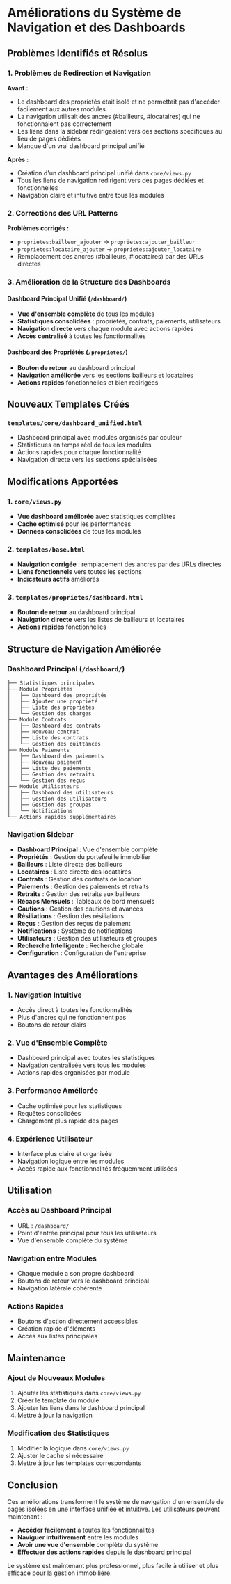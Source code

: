 # Améliorations du Système de Navigation et des Dashboards

## Problèmes Identifiés et Résolus

### 1. Problèmes de Redirection et Navigation

**Avant :**
- Le dashboard des propriétés était isolé et ne permettait pas d'accéder facilement aux autres modules
- La navigation utilisait des ancres (#bailleurs, #locataires) qui ne fonctionnaient pas correctement
- Les liens dans la sidebar redirigeaient vers des sections spécifiques au lieu de pages dédiées
- Manque d'un vrai dashboard principal unifié

**Après :**
- Création d'un dashboard principal unifié dans `core/views.py`
- Tous les liens de navigation redirigent vers des pages dédiées et fonctionnelles
- Navigation claire et intuitive entre tous les modules

### 2. Corrections des URL Patterns

**Problèmes corrigés :**
- `proprietes:bailleur_ajouter` → `proprietes:ajouter_bailleur`
- `proprietes:locataire_ajouter` → `proprietes:ajouter_locataire`
- Remplacement des ancres (#bailleurs, #locataires) par des URLs directes

### 3. Amélioration de la Structure des Dashboards

#### Dashboard Principal Unifié (`/dashboard/`)
- **Vue d'ensemble complète** de tous les modules
- **Statistiques consolidées** : propriétés, contrats, paiements, utilisateurs
- **Navigation directe** vers chaque module avec actions rapides
- **Accès centralisé** à toutes les fonctionnalités

#### Dashboard des Propriétés (`/proprietes/`)
- **Bouton de retour** au dashboard principal
- **Navigation améliorée** vers les sections bailleurs et locataires
- **Actions rapides** fonctionnelles et bien redirigées

## Nouveaux Templates Créés

### `templates/core/dashboard_unified.html`
- Dashboard principal avec modules organisés par couleur
- Statistiques en temps réel de tous les modules
- Actions rapides pour chaque fonctionnalité
- Navigation directe vers les sections spécialisées

## Modifications Apportées

### 1. `core/views.py`
- **Vue dashboard améliorée** avec statistiques complètes
- **Cache optimisé** pour les performances
- **Données consolidées** de tous les modules

### 2. `templates/base.html`
- **Navigation corrigée** : remplacement des ancres par des URLs directes
- **Liens fonctionnels** vers toutes les sections
- **Indicateurs actifs** améliorés

### 3. `templates/proprietes/dashboard.html`
- **Bouton de retour** au dashboard principal
- **Navigation directe** vers les listes de bailleurs et locataires
- **Actions rapides** fonctionnelles

## Structure de Navigation Améliorée

### Dashboard Principal (`/dashboard/`)
```
├── Statistiques principales
├── Module Propriétés
│   ├── Dashboard des propriétés
│   ├── Ajouter une propriété
│   ├── Liste des propriétés
│   └── Gestion des charges
├── Module Contrats
│   ├── Dashboard des contrats
│   ├── Nouveau contrat
│   ├── Liste des contrats
│   └── Gestion des quittances
├── Module Paiements
│   ├── Dashboard des paiements
│   ├── Nouveau paiement
│   ├── Liste des paiements
│   ├── Gestion des retraits
│   └── Gestion des reçus
├── Module Utilisateurs
│   ├── Dashboard des utilisateurs
│   ├── Gestion des utilisateurs
│   ├── Gestion des groupes
│   └── Notifications
└── Actions rapides supplémentaires
```

### Navigation Sidebar
- **Dashboard Principal** : Vue d'ensemble complète
- **Propriétés** : Gestion du portefeuille immobilier
- **Bailleurs** : Liste directe des bailleurs
- **Locataires** : Liste directe des locataires
- **Contrats** : Gestion des contrats de location
- **Paiements** : Gestion des paiements et retraits
- **Retraits** : Gestion des retraits aux bailleurs
- **Récaps Mensuels** : Tableaux de bord mensuels
- **Cautions** : Gestion des cautions et avances
- **Résiliations** : Gestion des résiliations
- **Reçus** : Gestion des reçus de paiement
- **Notifications** : Système de notifications
- **Utilisateurs** : Gestion des utilisateurs et groupes
- **Recherche Intelligente** : Recherche globale
- **Configuration** : Configuration de l'entreprise

## Avantages des Améliorations

### 1. **Navigation Intuitive**
- Accès direct à toutes les fonctionnalités
- Plus d'ancres qui ne fonctionnent pas
- Boutons de retour clairs

### 2. **Vue d'Ensemble Complète**
- Dashboard principal avec toutes les statistiques
- Navigation centralisée vers tous les modules
- Actions rapides organisées par module

### 3. **Performance Améliorée**
- Cache optimisé pour les statistiques
- Requêtes consolidées
- Chargement plus rapide des pages

### 4. **Expérience Utilisateur**
- Interface plus claire et organisée
- Navigation logique entre les modules
- Accès rapide aux fonctionnalités fréquemment utilisées

## Utilisation

### Accès au Dashboard Principal
- URL : `/dashboard/`
- Point d'entrée principal pour tous les utilisateurs
- Vue d'ensemble complète du système

### Navigation entre Modules
- Chaque module a son propre dashboard
- Boutons de retour vers le dashboard principal
- Navigation latérale cohérente

### Actions Rapides
- Boutons d'action directement accessibles
- Création rapide d'éléments
- Accès aux listes principales

## Maintenance

### Ajout de Nouveaux Modules
1. Ajouter les statistiques dans `core/views.py`
2. Créer le template du module
3. Ajouter les liens dans le dashboard principal
4. Mettre à jour la navigation

### Modification des Statistiques
1. Modifier la logique dans `core/views.py`
2. Ajuster le cache si nécessaire
3. Mettre à jour les templates correspondants

## Conclusion

Ces améliorations transforment le système de navigation d'un ensemble de pages isolées en une interface unifiée et intuitive. Les utilisateurs peuvent maintenant :

- **Accéder facilement** à toutes les fonctionnalités
- **Naviguer intuitivement** entre les modules
- **Avoir une vue d'ensemble** complète du système
- **Effectuer des actions rapides** depuis le dashboard principal

Le système est maintenant plus professionnel, plus facile à utiliser et plus efficace pour la gestion immobilière.
